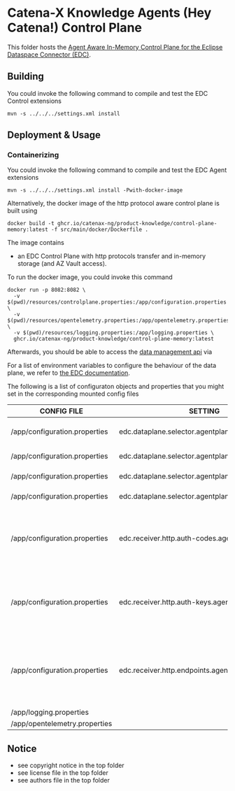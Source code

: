 # Catena-X Knowledge Agents (Hey Catena!) Control Plane

This folder hosts the [Agent Aware In-Memory Control Plane for the Eclipse Dataspace Connector (EDC)](https://projects.eclipse.org/projects/technology.dataspaceconnector).

## Building

You could invoke the following command to compile and test the EDC Control extensions

```console
mvn -s ../../../settings.xml install
```

## Deployment & Usage

### Containerizing 

You could invoke the following command to compile and test the EDC Agent extensions

```console
mvn -s ../../../settings.xml install -Pwith-docker-image
```

Alternatively, the docker image of the http protocol aware control plane is built using

```console
docker build -t ghcr.io/catenax-ng/product-knowledge/control-plane-memory:latest -f src/main/docker/Dockerfile .
```

The image contains
* an EDC Control Plane with http protocols transfer and in-memory storage (and AZ Vault access).

To run the docker image, you could invoke this command

```console
docker run -p 8082:8082 \
  -v $(pwd)/resources/controlplane.properties:/app/configuration.properties \
  -v $(pwd)/resources/opentelemetry.properties:/app/opentelemetry.properties \
  -v $(pwd)/resources/logging.properties:/app/logging.properties \
  ghcr.io/catenax-ng/product-knowledge/control-plane-memory:latest
````

Afterwards, you should be able to access the [data management api](http://localhost:8082/data) via

For a list of environment variables to configure the behaviour of the data plane, we refer to [the EDC documentation](https://github.com/catenax-ng/product-edc).

The following is a list of configuraton objects and properties that you might set in the corresponding mounted config files

| CONFIG FILE | SETTING        | Required  | Example                                                                | Description                          | List |
|---          |---	           |---	       |---	                                                                    |---                                   | ---  |
| /app/configuration.properties| edc.dataplane.selector.agentplane.url          |           | http://oem-data-plane:8082/  | Data Plane Api of the Agent Plane              |      | 
| /app/configuration.properties| edc.dataplane.selector.agentplane.sourcetypes           |           | urn:cx:Protocol:w3c:Http#SPARQL  | Source/Proxy Protocols   |  X    | 
| /app/configuration.properties| edc.dataplane.selector.agentplane.destinationtypes           |           | HttpProxy  | Transfer Protocols          |      | 
| /app/configuration.properties| edc.dataplane.selector.agentplane.properties           |           | { "publicApiUrl": "http://oem-data-plane:8185/api/public" } | Http transfer endpoint         |      | 
| /app/configuration.properties| edc.receiver.http.auth-codes.agent          |           | X-Api-Key  | Additional callback receiver auth key (if the default one is already used)              |      | 
| /app/configuration.properties| edc.receiver.http.auth-keys.agent           |           |   | Additional callback receiver auth key (if the default one is already used)    |     | 
| /app/configuration.properties| edc.receiver.http.endpoints.agent          |           | http://oem-data-plane:8186/callback/endpoint-data-reference | Additional callback receiver endpoont (if the default one is already used)   |       | 
| /app/logging.properties     |           |                                                            | Logging configuration | X    |
| /app/opentelemetry.properties     |           |                                                            | Telemetry configuration | X    |

## Notice

* see copyright notice in the top folder
* see license file in the top folder
* see authors file in the top folder
